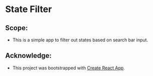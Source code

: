 # State Filter

## Scope:
- This is a simple app to filter out states based on search bar input.
 
## Acknowledge:
- This project was bootstrapped with [Create React App](https://github.com/facebook/create-react-app).
